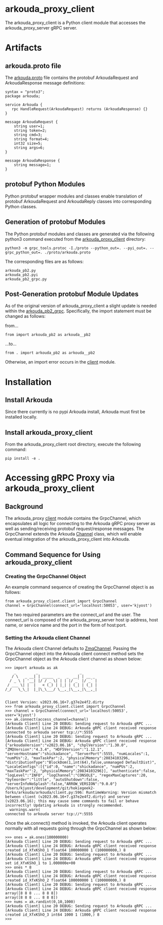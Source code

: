 # arkouda\_proxy\_client

The arkouda\_proxy\_client is a Python client module that accesses the arkouda\_proxy\_server gRPC server.

# Artifacts

## arkouda.proto file

The [arkouda.proto](proto/arkouda.proto) file contains the protobuf ArkoudaRequest and ArkoudaResponse message definitions:

```
syntax = "proto3";
package arkouda;

service Arkouda {
   rpc HandleRequest(ArkoudaRequest) returns (ArkoudaResponse) {}
}

message ArkoudaRequest {
    string user=1;
    string token=2;
    string cmd=3;
    string format=4;
    int32 size=5;
    string args=6;
}

message ArkoudaResponse {
    string message=1;
}
```

## protobuf Python Modules

Python protobuf wrapper modules and classes enable translation of protobuf ArkoudaRequest and ArkoudaReply classes into corresponding Python classes.

## Generation of protobuf Modules

The Python protobuf modules and classes are generated via the following python3 command executed from the [arkouda\_proxy\_client](arkouda_proxy_client) directory:

```
python3 -m grpc_tools.protoc -I./proto --python_out=. --pyi_out=. --grpc_python_out=. ./proto/arkouda.proto
```

The corresponding files are as follows:

```
arkouda_pb2.py
arkouda_pb2.pyi
arkouda_pb2_grpc.py
```

## Post-Generation protobuf Module Updates

As of the original version of arkouda\_proxy\_client a slight update is needed within the [arkouda_pb2_grpc](./arkouda_proxy_client/arkouda_pb2_grpc.py). Specifically, the import statement must be changed as follows:

from...

```
from import arkouda_pb2 as arkouda__pb2
```
...to...

```
from . import arkouda_pb2 as arkouda__pb2
```

Otherwise, an import error occurs in the [client](arkouda_proxy_client) module. 

# Installation

## Install Arkouda

Since there currently is no pypi Arkouda install, Arkouda must first be installed locally.

## Install arkouda\_proxy\_client

From the arkouda\_proxy\_client root directory, execute the following command:

```
pip install -e .
```

# Accessing gRPC Proxy via arkouda_proxy_client

## Background

The arkouda_proxy [client](arkouda_proxy_client) module contains the GrpcChannel, which encapsulates all logic for connecting to the Arkouda gRPC proxy server as well as sending/receiving protobuf request/response messages. The GrpcChannel extends the Arkouda [Channel](https://github.com/Bears-R-Us/arkouda/blob/c5eb42f48c0f91e389b09d808f9d33e315975421/arkouda/client.py#L150) class, which will enable eventual integration of the arkouda_proxy_client into Arkouda.

## Command Sequence for Using arkouda\_proxy\_client

### Creating the GrpcChannel Object

An example command sequence of creating the GrpcChannel object is as follows: 

```
from arkouda_proxy_client.client import GrpcChannel
channel = GrpcChannel(connect_url='localhost:50053', user='kjyost')
```

The two required parameters are the connect_url and the user. The connect_url is composed of the arkouda_proxy_server host ip address, host name, or service name and the port in the form of host:port. 

### Setting the Arkouda client Channel

The Arkouda client Channel defaults to [ZmqChannel](https://github.com/Bears-R-Us/arkouda/blob/c5eb42f48c0f91e389b09d808f9d33e315975421/arkouda/client.py#L360). Passing the GrpcChannel object into the Arkouda client connect method sets the GrpcChannel object as the Arkouda client channel as shown below:

```
>>> import arkouda as ak
    _         _                   _       
   / \   _ __| | _____  _   _  __| | __ _ 
  / _ \ | '__| |/ / _ \| | | |/ _` |/ _` |
 / ___ \| |  |   < (_) | |_| | (_| | (_| |
/_/   \_\_|  |_|\_\___/ \__,_|\__,_|\__,_|
                                          

Client Version: v2023.06.16+7.g37e2e4f2.dirty
>>> from arkouda_proxy_client.client import GrpcChannel
>>> channel = GrpcChannel(connect_url='localhost:50053', user='kjyost')
>>> ak.connect(access_channel=channel)
[Arkouda Client] Line 20 DEBUG: Sending request to Arkouda gRPC ...
[Arkouda Client] Line 24 DEBUG: Arkouda gRPC client received response connected to arkouda server tcp://*:5555
[Arkouda Client] Line 20 DEBUG: Sending request to Arkouda gRPC ...
[Arkouda Client] Line 24 DEBUG: Arkouda gRPC client received response {"arkoudaVersion":"v2023.06.16", "chplVersion":"1.30.0", "ZMQVersion":"4.3.4", "HDF5Version":"1.12.1", "serverHostname":"shickadance", "ServerPort":5555, "numLocales":1, "numPUs":2, "maxTaskPar":2, "physicalMemory":20834103296, "distributionType":"BlockDom(1,int(64),false,unmanaged DefaultDist)", "LocaleConfigs":[{"id":0, "name":"shickadance", "numPUs":2, "maxTaskPar":2, "physicalMemory":20834103296}], "authenticate":false, "logLevel":"INFO", "logChannel":"CONSOLE", "regexMaxCaptures":20, "byteorder":"little", "autoShutdown":false, "serverInfoNoSplash":false,"ARROW_VERSION":"9.0.0"}
/Users/kjyost/development/git/hokiegeek2-forks/arkouda/arkouda/client.py:596: RuntimeWarning: Version mismatch between client (v2023.06.16+7.g37e2e4f2.dirty) and server (v2023.06.16); this may cause some commands to fail or behave incorrectly! Updating arkouda is strongly recommended.
  warnings.warn(
connected to arkouda server tcp://*:5555
```

Once the ak.connect() method is invoked, the Arkouda client operates normally with all requests going through the GrpcChannel as shown below:

```
>>> ones = ak.ones(100000000)
[Arkouda Client] Line 20 DEBUG: Sending request to Arkouda gRPC ...
[Arkouda Client] Line 24 DEBUG: Arkouda gRPC client received response created id_XfxKShO_1 float64 100000000 1 (100000000,) 8
[Arkouda Client] Line 20 DEBUG: Sending request to Arkouda gRPC ...
[Arkouda Client] Line 24 DEBUG: Arkouda gRPC client received response set id_XfxKShO_1 to 1.000000e+00
>>> ones * 8
[Arkouda Client] Line 20 DEBUG: Sending request to Arkouda gRPC ...
[Arkouda Client] Line 24 DEBUG: Arkouda gRPC client received response created id_XfxKShO_2 float64 100000000 1 (100000000,) 8
[Arkouda Client] Line 20 DEBUG: Sending request to Arkouda gRPC ...
[Arkouda Client] Line 24 DEBUG: Arkouda gRPC client received response array([8 8 8 ... 8 8 8])
array([8 8 8 ... 8 8 8])
>>> nums = ak.randint(0,10,1000)
[Arkouda Client] Line 20 DEBUG: Sending request to Arkouda gRPC ...
[Arkouda Client] Line 24 DEBUG: Arkouda gRPC client received response created id_XfxKShO_3 int64 1000 1 (1000,) 8
>>> 

```